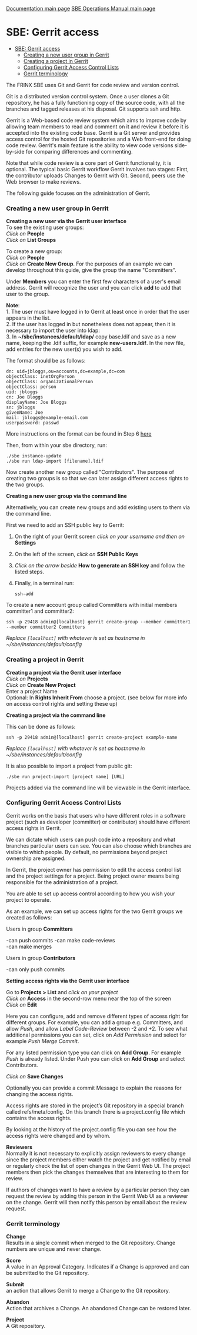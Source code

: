 [Documentation main page](https://frinxio.github.io/Frinx-docs/)
[SBE Operations Manual main page](https://frinxio.github.io/Frinx-docs/FRINX_Smart_Build_Engine/operations_manual.html)
# SBE: Gerrit access

<!-- TOC START min:1 max:3 link:true update:true -->
- [SBE: Gerrit access](#sbe-gerrit-access)
    - [Creating a new user group in Gerrit](#creating-a-new-user-group-in-gerrit)
    - [Creating a project in Gerrit](#creating-a-project-in-gerrit)
    - [Configuring Gerrit Access Control Lists](#configuring-gerrit-access-control-lists)
    - [Gerrit terminology](#gerrit-terminology)

<!-- TOC END -->

The FRINX SBE uses Git and Gerrit for code review and version control.

Git is a distributed version control system. Once a user clones a Git repository, he has a fully functioning copy of the source code, with all the branches and tagged releases at his disposal. Git supports ssh and http.

Gerrit is a Web-based code review system which aims to improve code by allowing team members to read and comment on it and review it before it is accepted into the existing code base. Gerrit is a Git server and provides access control for the hosted Git repositories and a Web front-end for doing code review. Gerrit's main feature is the ability to view code versions side-by-side for comparing differences and commenting.

Note that while code review is a core part of Gerrit functionality, it is optional. The typical basic Gerrit workflow Gerrit involves two stages: First, the contributor uploads Changes to Gerrit with Git. Second, peers use the Web browser to make reviews.

The following guide focuses on the administration of Gerrit.

### Creating a new user group in Gerrit

**Creating a new user via the Gerrit user interface**  
To see the existing user groups:  
*Click on* **People**  
*Click on* **List Groups**

To create a new group:  
*Click on* **People**  
*Click on* **Create New Group**. For the purposes of an example we can develop throughout this guide, give the group the name "Committers".

Under **Members** you can enter the first few characters of a user's email address. Gerrit will recognize the user and you can click **add** to add that user to the group.

**Note**:  
1\. The user must have logged in to Gerrit at least once in order that the user appears in the list.  
2\. If the user has logged in but nonetheless does not appear, then it is necessary to import the user into ldap:  
3\. In **~/sbe/instances/default/ldap/** copy base.ldif and save as a new name, keeping the .ldif suffix, for example **new-users.ldif**. In the new file, add entries for the new user(s) you wish to add.

The format should be as follows:

    dn: uid=jbloggs,ou=accounts,dc=example,dc=com  
    objectClass: inetOrgPerson  
    objectClass: organizationalPerson  
    objectClass: person  
    uid: jbloggs  
    cn: Joe Bloggs  
    displayName: Joe Bloggs  
    sn: jbloggs  
    givenName: Joe  
    mail: jbloggs@example-email.com  
    userpassword: passwd


More instructions on the format can be found in Step 6 [here](installation/sbe_installation.md)  

Then, from within your sbe directory, run:

    ./sbe instance-update
    ./sbe run ldap-import [filename].ldif  


Now create another new group called "Contributors". The purpose of creating two groups is so that we can later assign different access rights to the two groups.

**Creating a new user group via the command line**

Alternatively, you can create new groups and add existing users to them via the command line.

First we need to add an SSH public key to Gerrit:

1.  On the right of your Gerrit screen *click on your username and then on* **Settings**
2.  On the left of the screen, *click on* **SSH Public Keys**
3.  *Click on the arrow beside* **How to generate an SSH key** and follow the listed steps.
4.  Finally, in a terminal run:

    `ssh-add`

To create a new account group called Committers with initial members committer1 and committer2:

    ssh -p 29418 admin@[localhost] gerrit create-group --member committer1 --member committer2 Committers


*Replace `[localhost]` with whatever is set as hostname in ~/sbe/instances/default/config*

### Creating a project in Gerrit

**Creating a project via the Gerrit user interface**  
*Click on* **Projects**  
*Click on* **Create New Project**  
Enter a project Name  
Optional: In **Rights Inherit From** choose a project. (see below for more info on access control rights and setting these up)

**Creating a project via the command line**

This can be done as follows:

    ssh -p 29418 admin@[localhost] gerrit create-project example-name


*Replace `[localhost]` with whatever is set as hostname in ~/sbe/instances/default/config*

It is also possible to import a project from public git:

    ./sbe run project-import [project name] [URL]


Projects added via the command line will be viewable in the Gerrit interface.

### Configuring Gerrit Access Control Lists

Gerrit works on the basis that users who have different roles in a software project (such as developer (committer) or contributor) should have different access rights in Gerrit.

We can dictate which users can push code into a repository and what branches particular users can see. You can also choose which branches are visible to which people. By default, no permissions beyond project ownership are assigned.

In Gerrit, the project owner has permission to edit the access control list and the project settings for a project. Being project owner means being responsible for the administration of a project.

You are able to set up access control according to how you wish your project to operate.

As an example, we can set up access rights for the two Gerrit groups we created as follows:

Users in group **Committers**

-can push commits -can make code-reviews  
-can make merges

Users in group **Contributors**

-can only push commits

**Setting access rights via the Gerrit user interface**

Go to **Projects > List** and *click on your project*  
*Click on* **Access** in the second-row menu near the top of the screen  
*Click on* **Edit**

Here you can configure, add and remove different types of access right for different groups. For example, you can add a group e.g. Committers, and allow *Push*, and allow *Label Code-Review* between -2 and +2. To see what additional permissions you can set, click on *Add Permission* and select for example *Push Merge Commit*.

For any listed permission type you can click on **Add Group**. For example *Push* is already listed. Under Push you can click on **Add Group** and select Contributors.

*Click on* **Save Changes**

Optionally you can provide a commit Message to explain the reasons for changing the access rights.

Access rights are stored in the project’s Git repository in a special branch called refs/meta/config. On this branch there is a project.config file which contains the access rights.

By looking at the history of the project.config file you can see how the access rights were changed and by whom.

**Reviewers**  
Normally it is not necessary to explicitly assign reviewers to every change since the project members either watch the project and get notified by email or regularly check the list of open changes in the Gerrit Web UI. The project members then pick the changes themselves that are interesting to them for review.

If authors of changes want to have a review by a particular person they can request the review by adding this person in the Gerrit Web UI as a reviewer on the change. Gerrit will then notify this person by email about the review request.

### Gerrit terminology

**Change**  
Results in a single commit when merged to the Git repository. Change numbers are unique and never change.

**Score**  
A value in an Approval Category. Indicates if a Change is approved and can be submitted to the Git repository.

**Submit**  
an action that allows Gerrit to merge a Change to the Git repository.

**Abandon**  
Action that archives a Change. An abandoned Change can be restored later.

**Project**  
A Git repository.
